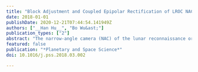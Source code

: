 ```yaml
---
title: "Block Adjustment and Coupled Epipolar Rectification of LROC NAC Images for Precision Lunar Topographic Mapping"
date: 2018-01-01
publishDate: 2020-12-21T07:44:54.141949Z
authors: ["__Han Hu__", "Bo Wu&ast;"]
publication_types: ["2"]
abstract: "The narrow-angle camera (NAC) of the lunar reconnaissance orbiter camera (LROC) uses a pair of closely attached pushbroom sensors to obtain a large swath of coverage while providing high-resolution imaging. However, the two image sensors do not share the same lenses and cannot be modelled geometrically with a single physical model. The irregular image network leads to difficulties in conducting the block adjustment to remove inconsistencies between the NAC images in both intra- and inter-track cases. In addition, the special image network requires two to four stereo models, each with an irregular overlapping region of varying size. The stereo configuration of NAC images also creates severe problems for the state-of-the-art image matching methods. With the aim of using NAC stereo pairs for precision 3D topographic mapping, this paper presents a novel approach to the block adjustment and coupled epipolar rectification of NAC stereo images. This approach removes the internal inconsistencies in a single block adjustment and merges the image pair in the disparity space, thus requiring estimation of only one stereo model. Semi-global matching is used to generate a disparity map for the stereo pair; each correspondence is transformed back to the source image, and 3D points are derived via photogrammetric space intersection. The experimental results reveal that the proposed approach is able to reduce the gaps and inconsistencies caused by the inaccurate boresight offsets between the two NAC cameras and the irregular overlapping regions and to finally generate precise and consistent 3D topographic models from the NAC stereo images."
featured: false
publication: "*Planetary and Space Science*"
doi: 10.1016/j.pss.2018.03.002

---
```


